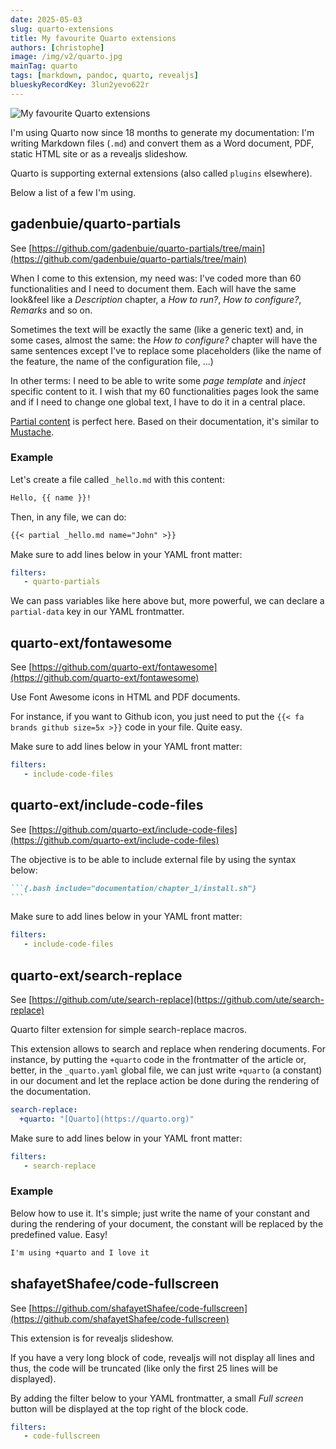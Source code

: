 ```yaml
---
date: 2025-05-03
slug: quarto-extensions
title: My favourite Quarto extensions
authors: [christophe]
image: /img/v2/quarto.jpg
mainTag: quarto
tags: [markdown, pandoc, quarto, revealjs]
blueskyRecordKey: 3lun2yevo622r
---
```

<!-- cspell:ignore frontmatter,fontawesome,gadenbuie,shafayetShafee -->

![My favourite Quarto extensions](/img/v2/quarto.jpg)

I'm using Quarto now since 18 months to generate my documentation: I'm writing Markdown files (`.md`) and convert them as a Word document, PDF, static HTML site or as a revealjs slideshow.

Quarto is supporting external extensions (also called `plugins` elsewhere).

Below a list of a few I'm using.

<!-- truncate -->

## gadenbuie/quarto-partials

See [https://github.com/gadenbuie/quarto-partials/tree/main](https://github.com/gadenbuie/quarto-partials/tree/main)

When I come to this extension, my need was: I've coded more than 60 functionalities and I need to document them. Each will have the same look&feel like a *Description* chapter, a *How to run?*, *How to configure?*, *Remarks* and so on.

Sometimes the text will be exactly the same (like a generic text) and, in some cases, almost the same: the *How to configure?* chapter will have the same sentences except I've to replace some placeholders (like the name of the feature, the name of the configuration file, ...)

In other terms: I need to be able to write some *page template* and *inject* specific content to it.  I wish that my 60 functionalities pages look the same and if I need to change one global text, I have to do it in a central place.

[Partial content](https://github.com/gadenbuie/quarto-partials/tree/main) is perfect here. Based on their documentation, it's similar to [Mustache](https://mustache.github.io/).

### Example

Let's create a file called `_hello.md` with this content:

<Snippet filename="_hello.md">

```markdown
Hello, {{ name }}!
```

</Snippet>

Then, in any file, we can do:

<Snippet filename="test.md">

```markdown
{{< partial _hello.md name="John" >}}
```

</Snippet>

Make sure to add lines below in your YAML front matter:

<Snippet filename="test.md">

```yaml
filters:
   - quarto-partials
```

</Snippet>

We can pass variables like here above but, more powerful, we can declare a `partial-data` key in our YAML frontmatter.

## quarto-ext/fontawesome

See [https://github.com/quarto-ext/fontawesome](https://github.com/quarto-ext/fontawesome)

Use Font Awesome icons in HTML and PDF documents.

For instance, if you want to Github icon, you just need to put the `{{< fa brands github size=5x >}}` code in your file. Quite easy.

Make sure to add lines below in your YAML front matter:

<Snippet filename="test.md">

```yaml
filters:
   - include-code-files
```

</Snippet>

## quarto-ext/include-code-files

See [https://github.com/quarto-ext/include-code-files](https://github.com/quarto-ext/include-code-files)

The objective is to be able to include external file by using the syntax below:

````markdown
```{.bash include="documentation/chapter_1/install.sh"}
```
````

Make sure to add lines below in your YAML front matter:

<Snippet filename="test.md">

```yaml
filters:
   - include-code-files
```

</Snippet>

## quarto-ext/search-replace

See [https://github.com/ute/search-replace](https://github.com/ute/search-replace)

Quarto filter extension for simple search-replace macros.

This extension allows to search and replace when rendering documents. For instance, by putting the `+quarto` code in the frontmatter of the article or, better, in the `_quarto.yaml` global file, we can just write `+quarto` (a constant) in our document and let the replace action be done during the rendering of the documentation.

<Snippet filename="_quarto.yaml">

```yaml
search-replace:
  +quarto: "[Quarto](https://quarto.org)"
```

</Snippet>

Make sure to add lines below in your YAML front matter:

```yaml
filters:
   - search-replace
```

### Example

Below how to use it. It's simple; just write the name of your constant and during the rendering of your document, the constant will be replaced by the predefined value. Easy!

```markdown
I'm using +quarto and I love it
```

## shafayetShafee/code-fullscreen

See [https://github.com/shafayetShafee/code-fullscreen](https://github.com/shafayetShafee/code-fullscreen)

This extension is for revealjs slideshow.

If you have a very long block of code, revealjs will not display all lines and thus, the code will be truncated (like only the first 25 lines will be displayed).

By adding the filter below to your YAML frontmatter, a small *Full screen* button will be displayed at the top right of the block code.

<Snippet filename="test.md">

```yaml
filters:
   - code-fullscreen
```

</Snippet>
